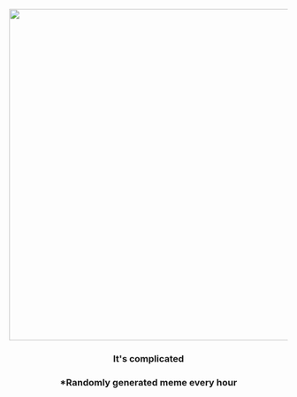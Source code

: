 <p align="center">
        <img src="https://i.redd.it/x6ccsbpsiwe91.jpg" width="600" height="600">
        </p>
        <h3 align="center">It's complicated</h3>
        <h3 align="center">*Randomly generated meme every hour</h3>
    